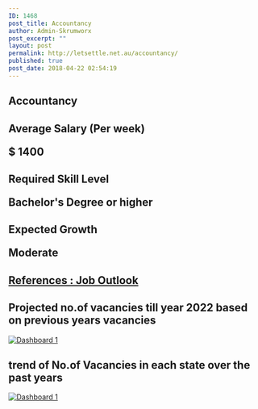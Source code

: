 ```yaml
---
ID: 1468
post_title: Accountancy
author: Admin-Skrumworx
post_excerpt: ""
layout: post
permalink: http://letsettle.net.au/accountancy/
published: true
post_date: 2018-04-22 02:54:19
---
```

<h2>Accountancy</h2>
<h2>Average Salary (Per week)

$ 1400</h2>
<h2>Required Skill Level

Bachelor's Degree or higher</h2>
<h2>Expected Growth

Moderate</h2>
<h2><a href="http://joboutlook.gov.au">References : Job Outlook</a></h2>
<h2>Projected no.of vacancies till year 2022
based on previous years vacancies</h2>
<noscript><a href='#'><img alt='Dashboard 1 ' src='https:&#47;&#47;public.tableau.com&#47;static&#47;images&#47;Ac&#47;Accountancy-Vacancies&#47;Dashboard1&#47;1_rss.png' style='border: none' /></a></noscript><object class="tableauViz" style="display: none;" width="300" height="150"><param name="host_url" value="https%3A%2F%2Fpublic.tableau.com%2F" /> <param name="embed_code_version" value="3" /> <param name="site_root" value="" /><param name="name" value="Accountancy-Vacancies/Dashboard1" /><param name="tabs" value="no" /><param name="toolbar" value="yes" /><param name="static_image" value="https://public.tableau.com/static/images/Ac/Accountancy-Vacancies/Dashboard1/1.png" /> <param name="animate_transition" value="yes" /><param name="display_static_image" value="yes" /><param name="display_spinner" value="yes" /><param name="display_overlay" value="yes" /><param name="display_count" value="yes" /><param name="filter" value="publish=yes" /></object>
<h2>trend of No.of Vacancies in each state over the past years</h2>
<noscript><a href='#'><img alt='Dashboard 1 ' src='https:&#47;&#47;public.tableau.com&#47;static&#47;images&#47;Fi&#47;Finance_186&#47;Dashboard1&#47;1_rss.png' style='border: none' /></a></noscript><object class="tableauViz" style="display: none;" width="300" height="150"><param name="host_url" value="https%3A%2F%2Fpublic.tableau.com%2F" /> <param name="embed_code_version" value="3" /> <param name="site_root" value="" /><param name="name" value="Finance_186/Dashboard1" /><param name="tabs" value="no" /><param name="toolbar" value="yes" /><param name="static_image" value="https://public.tableau.com/static/images/Fi/Finance_186/Dashboard1/1.png" /> <param name="animate_transition" value="yes" /><param name="display_static_image" value="yes" /><param name="display_spinner" value="yes" /><param name="display_overlay" value="yes" /><param name="display_count" value="yes" /><param name="filter" value="publish=yes" /></object>